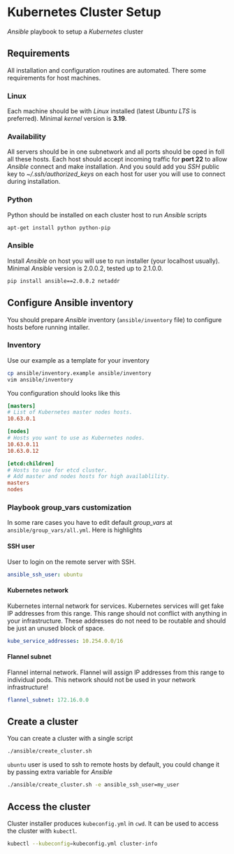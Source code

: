 # Kubernetes Cluster Setup

*Ansible* playbook to setup a *Kubernetes* cluster

## Requirements

All installation and configuration routines are automated. There some requirements for host machines.

### Linux

Each machine should be with *Linux* installed (latest *Ubuntu LTS* is preferred). Minimal *kernel* version is **3.19**.

### Availability

All servers should be in one subnetwork and all ports should be oped in foll all these hosts.
Each host should accept incoming traffic for **port 22** to allow *Ansible* connect and make installation.
And you sould add you *SSH* public key to *~/.ssh/authorized_keys* on each host for user you will use to connect during installation.

### Python

Python should be installed on each cluster host to run *Ansible* scripts

```bash
apt-get install python python-pip
```

### Ansible

Install *Ansible* on host you will use to run installer (your localhost usually). Minimal *Ansible* version is 2.0.0.2, tested up to 2.1.0.0.

```bash
pip install ansible==2.0.0.2 netaddr
```

## Configure Ansible inventory

You should prepare *Ansible* inventory (`ansible/inventory` file) to configure hosts before running intaller.

### Inventory

Use our example as a template for your inventory

```bash
cp ansible/inventory.example ansible/inventory
vim ansible/inventory
```

You configuration should looks like this

```ini
[masters]
# List of Kubernetes master nodes hosts.
10.63.0.1

[nodes]
# Hosts you want to use as Kubernetes nodes.
10.63.0.11
10.63.0.12

[etcd:children]
# Hosts to use for etcd cluster.
# Add master and nodes hosts for high availablility.
masters
nodes
```

### Playbook group_vars customization

In some rare cases you have to edit default *group_vars* at `ansible/group_vars/all.yml`.
Here is highlights

#### SSH user

User to login on the remote server with SSH.

```yaml
ansible_ssh_user: ubuntu
```

#### Kubernetes network

Kubernetes internal network for services.
Kubernetes services will get fake IP addresses from this range.
This range should not conflict with anything in your infrastructure.
These addresses do not need to be routable and should be just an unused block of space.

```yaml
kube_service_addresses: 10.254.0.0/16
```

#### Flannel subnet

Flannel internal network.
Flannel will assign IP addresses from this range to individual pods.
This network should not be used in your network infrastructure!

```yaml
flannel_subnet: 172.16.0.0
```

## Create a cluster

You can create a cluster with a single script

```bash
./ansible/create_cluster.sh
```

`ubuntu` user is used to ssh to remote hosts by default, you could change it by passing extra variable for *Ansible*


```bash
./ansible/create_cluster.sh -e ansible_ssh_user=my_user
```

## Access the cluster

Cluster installer produces `kubeconfig.yml` in `cwd`. It can be used to access the cluster with `kubectl`.

```bash
kubectl --kubeconfig=kubeconfig.yml cluster-info
```
